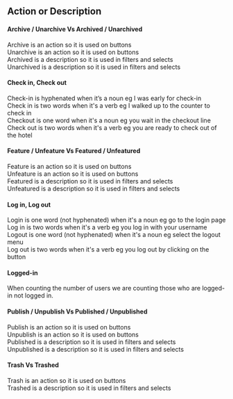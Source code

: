 ## Action or Description
#### Archive / Unarchive Vs Archived / Unarchived
Archive is an action so it is used on buttons  
Unarchive is an action so it is used on buttons  
Archived is a description so it is used in filters and selects  
Unarchived is a description so it is used in filters and selects  

#### Check in, Check out
Check-in is hyphenated when it’s a noun eg  I was early for check-in  
Check in is two words when it's a verb eg I walked up to the counter to check in  
Checkout is one word when it's a noun eg you wait in the checkout line
Check out is two words when it's a verb eg you are ready to check out of the hotel

#### Feature / Unfeature Vs Featured / Unfeatured
Feature is an action so it is used on buttons  
Unfeature is an action so it is used on buttons  
Featured is a description so it is used in filters and selects  
Unfeatured is a description so it is used in filters and selects  

#### Log in, Log out
Login is one word (not hyphenated) when it's a noun eg go to the login page  
Log in is two words when it's a verb eg you log in with your username    
Logout is one word (not hyphenated) when it's a noun eg select the logout menu  
Log out is two words when it's a verb eg you log out by clicking on the button  

#### Logged-in
When counting the number of users we are counting those who are logged-in not logged in.

#### Publish / Unpublish Vs Published / Unpublished
Publish is an action so it is used on buttons  
Unpublish is an action so it is used on buttons  
Published is a description so it is used in filters and selects  
Unpublished is a description so it is used in filters and selects  

#### Trash Vs Trashed
Trash is an action so it is used on buttons  
Trashed is a description so it is used in filters and selects  

